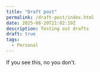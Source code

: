 ```yaml
---
title: "Draft post"
permalink: /draft-post/index.html
date: 2025-08-20T21:02:19Z
description: Testing out drafts
draft: true
tags: 
  - Personal
---
```


If you see this, no you don't.
